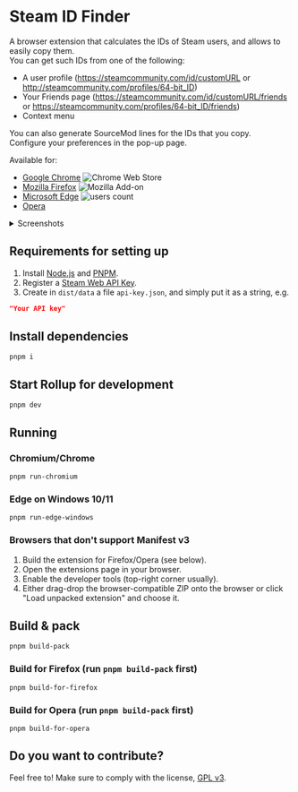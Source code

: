 # Steam ID Finder

A browser extension that calculates the IDs of Steam users, and allows to easily copy them.  
You can get such IDs from one of the following:

* A user profile (https://steamcommunity.com/id/customURL or http://steamcommunity.com/profiles/64-bit_ID)
* Your Friends page (https://steamcommunity.com/id/customURL/friends
  or https://steamcommunity.com/profiles/64-bit_ID/friends)
* Context menu

You can also generate SourceMod lines for the IDs that you copy.  
Configure your preferences in the pop-up page.

Available for:
- [Google Chrome](https://chrome.google.com/webstore/detail/iaeodlelphecgkpneeifmgcjgeoobjah) ![Chrome Web Store](https://img.shields.io/chrome-web-store/users/iaeodlelphecgkpneeifmgcjgeoobjah?color=white&label=users&style=flat-square)
- [Mozilla Firefox](https://addons.mozilla.org/addon/steam-id-finder) ![Mozilla Add-on](https://img.shields.io/amo/users/steam-id-finder?color=white&label=users&style=flat-square)
- [Microsoft Edge](https://microsoftedge.microsoft.com/addons/detail/ahaecgaddckjclinfblgjlejhcpgeebk) ![users count](https://img.shields.io/badge/dynamic/json?label=users&query=activeInstallCount&style=flat-square&color=white&url=https://microsoftedge.microsoft.com/addons/getproductdetailsbycrxid/ahaecgaddckjclinfblgjlejhcpgeebk)
- [Opera](https://addons.opera.com/en/extensions/details/steam-id-finder)

<details>
<summary>Screenshots</summary>
<br>
  <img src="https://avi12.com/assets/img/screenshots/steam-id-finder/steam-id-finder_1_content-script.png" alt="ID links show in the user page">
  <img src="https://avi12.com/assets/img/screenshots/steam-id-finder/steam-id-finder_2_context-menu_chrome.png" alt="Context menu">
  <img src="https://avi12.com/assets/img/screenshots/steam-id-finder/steam-id-finder_3_content-script.png" alt="Copy a batch of IDs in the Your Friends page" width="640" height="400">
  <img src="https://avi12.com/assets/img/screenshots/steam-id-finder/steam-id-finder_4_popup_chrome.png" alt="Popup page">
</details>

## Requirements for setting up

1. Install [Node.js](https://nodejs.org) and [PNPM](https://pnpm.js.org/en/installation).
1. Register a [Steam Web API Key](https://steamcommunity.com/dev/apikey).
1. Create in `dist/data` a file `api-key.json`, and simply put it as a string, e.g.

```json
"Your API key"
```

## Install dependencies

```shell script
pnpm i
```

## Start Rollup for development

```shell script
pnpm dev
```

## Running

### Chromium/Chrome

```shell script
pnpm run-chromium
```

### Edge on Windows 10/11
```shell
pnpm run-edge-windows
```

### Browsers that don't support Manifest v3

1. Build the extension for Firefox/Opera (see below).
2. Open the extensions page in your browser.
3. Enable the developer tools (top-right corner usually).
4. Either drag-drop the browser-compatible ZIP onto the browser or click "Load unpacked extension" and choose it.

## Build & pack
```shell
pnpm build-pack
```

### Build for Firefox (run `pnpm build-pack` first)
```shell
pnpm build-for-firefox
```

### Build for Opera (run `pnpm build-pack` first)
```shell
pnpm build-for-opera
```

## Do you want to contribute?

Feel free to! Make sure to comply with the license, [GPL v3](https://github.com/avi12/steam-id-finder/blob/main/LICENSE).
